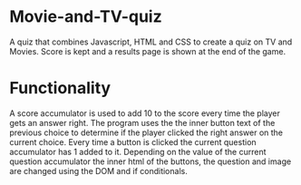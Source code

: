 # Movie-and-TV-quiz
A quiz that combines Javascript, HTML and CSS to create a quiz on TV and Movies. Score is kept and a results page is shown at the end of the game.

# Functionality
A score accumulator is used to add 10 to the score every time the player gets an answer right. The program uses the the inner button text of the previous choice to determine if the player clicked the right answer on the current choice. Every time a button is clicked the current question accumulator has 1 added to it. Depending on the value of the current question accumulator the inner html of the buttons, the question and image are changed using the DOM and if conditionals.
